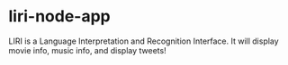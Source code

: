 # liri-node-app
LIRI is a Language Interpretation and Recognition Interface. It will display movie info, music info, and display tweets!
